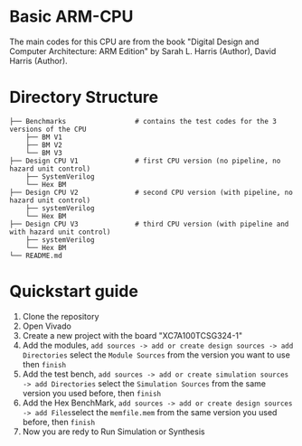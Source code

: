 # Basic ARM-CPU
 
 The main codes for this CPU are from the book "Digital Design and Computer Architecture: ARM Edition" by Sarah L. Harris (Author), David Harris  (Author).
 
# Directory Structure
```
├── Benchmarks                 # contains the test codes for the 3 versions of the CPU
    ├── BM V1
    ├── BM V2
    └── BM V3
├── Design CPU V1              # first CPU version (no pipeline, no hazard unit control)
    ├── SystemVerilog
    └── Hex BM
├── Design CPU V2              # second CPU version (with pipeline, no hazard unit control)
    ├── systemVerilog
    └── Hex BM
├── Design CPU V3              # third CPU version (with pipeline and with hazard unit control)
    ├── systemVerilog
    └── Hex BM
└── README.md
```

# Quickstart guide

1. Clone the repository
2. Open Vivado
3. Create a new project with the board "XC7A100TCSG324-1"
4. Add the modules, `add sources -> add or create design sources -> add Directories` select the `Module Sources` from the version you want to use then `finish`
5. Add the test bench, `add sources -> add or create simulation sources -> add Directories` select the `Simulation Sources` from the same version you used before, then `finish`
6. Add the Hex BenchMark, `add sources -> add or create design sources -> add Files`select the `memfile.mem` from the same version you used before, then `finish`
7. Now you are redy to Run Simulation or Synthesis

